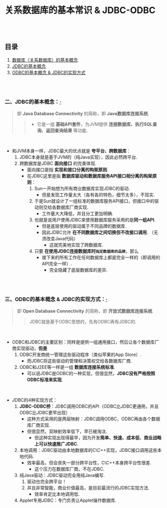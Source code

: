 # 关系数据库的基本常识 & JDBC-ODBC

<br><br>

## 目录

1. [数据库（关系数据库）的基本概念](#一数据库关系数据库的基本概念)
2. [JDBC的基本概念](#二jdbc的基本概念)
3. [ODBC的基本概念 & JDBC的实现方式](#三odbc的基本概念--jdbc的实现方式)

<br><br>



### 二、JDBC的基本概念：[·](#目录)
> 即 **Java Database Connectivity** 的简称，即 **Java数据库连接系统**.
>
>> - 它是一组 **基础API套件**，为JVM提供 **连接数据库、执行SQL查询、返回查询结果** 等功能.

<br>

- 和JVM本身一样，JDBC最大的优点就是 **夸平台、跨数据库**：
   1. JDBC本身就是基于JVM的（纯Java实现），因此必然跨平台.
   2. 跨数据库是JDBC **面向接口** 的完美体现.
      - 面向接口是指 **实现和接口分离的构架原则**.
      - 在JDBC这里是指 **数据库驱动和数据库服务API接口相分离的构架原则**：
         1. Sun一开始想为所有商业数据库实现JDBC的驱动.
            - 但是发现工作量太大（各有各的特色，细节太多），不现实.
         2. 于是Sun就设计了一组标准的数据库服务API接口，但接口中的驱动则交给各数据库厂商实现.
            - 工作量大大降低，并且分工更加明确.
         3. 也就是说用户使用JDBC来使用数据库服务采用的是**同一组API**.
            - 但是底层使用的驱动属于不同品牌的数据库.
            - 因此JDBC允许 **在不同数据库之间切换但不改接口调用**. （无须改变Java代码）
               - 这就完美地实现了跨数据库.
         4. 只要 **在使用JDBC连接数据库时`指定数据库的品牌`**，那么
            - 接下来的所有工作在任何数据库上都是完全一样的（即调用的API完全一样）.
               - 完全隐藏了底层数据库的差异.

<br><br>

### 三、ODBC的基本概念 & JDBC的实现方式：[·](#目录)
> 即 **Open Database Connectivity** 的简称，即 **开放式数据库连接系统**.
>
>> JDBC就是基于ODBC思想的，先有ODBC再有JDBC的.

<br>

- ODBC和JDBC的主要区别：同样是提供一组通用接口，然后让各个数据库厂商实现驱动，**但是**
   1. ODBC开发商统一管理这些驱动程序（类似苹果的App Store）.
      - 而JDBC将这些驱动的管理和决策权交给各数据库厂商.
   2. ODBC和J2EE等一样是一组 **数据库连接系统标准**.
      - 可以说JDBC是ODBC的一种实现，但很显然，**JDBC没有严格按照ODBC标准来实现**.

<br>

- JDBC的4种实现方式：    
   1. **JDBC-ODBC桥**：JDBC调用ODBC的API（ODBC比JDBC更通用，并且ODBC比JDBC更早出现）.
      - 这种方式采用的是两层映射：JDBC调用ODBC，ODBC再由各个数据库厂商实现.
      - 但很显然，双映射效率低下，早已被淘汰.
         - 但这种实现出现得最早，因为开发**简单、快速、成本低**，**商业战略上可以快速推广JDBC**.
   2. 本地调用：JDBC驱动由本地数据库的C\\C++实现，JDBC接口调用这些本地代码.
      - 效率最高，但会丧失一部分跨平台性，C\\C++本身跨平台性很差.
         - 这个压力在数据库厂商，不在JDBC.
   3. 纯Java驱动：JDBC驱动完全用纯Java编写.
      1. 驱动也完全跨平台！
      2. 并且非常智能，商业价值最高，是目前最流行的JDBC实现方法.
         - 效率肯定比本地调用低.
   4. Applet专用JDBC：专门负责让Applet操作数据库.
